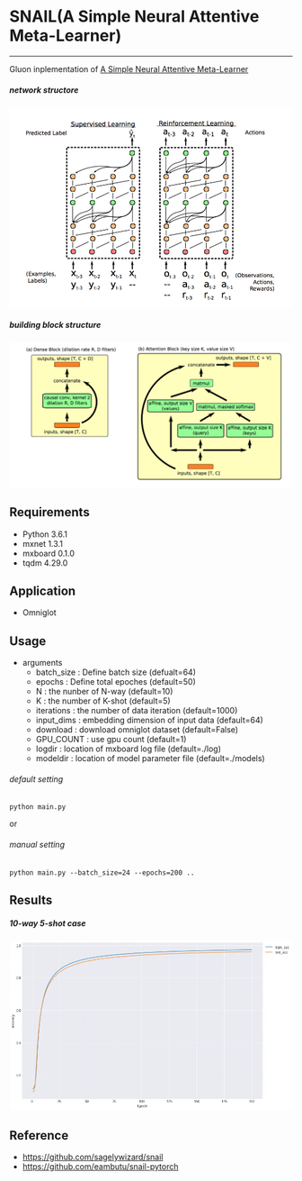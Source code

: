 <!---
  Licensed to the Apache Software Foundation (ASF) under one
  or more contributor license agreements.  See the NOTICE file
  distributed with this work for additional information
  regarding copyright ownership.  The ASF licenses this file
  to you under the Apache License, Version 2.0 (the
  "License"); you may not use this file except in compliance
  with the License.  You may obtain a copy of the License at

    http://www.apache.org/licenses/LICENSE-2.0

  Unless required by applicable law or agreed to in writing,
  software distributed under the License is distributed on an
  "AS IS" BASIS, WITHOUT WARRANTIES OR CONDITIONS OF ANY
  KIND, either express or implied.  See the License for the
  specific language governing permissions and limitations
  under the License.
--->

# SNAIL(A Simple Neural Attentive Meta-Learner)

---

Gluon inplementation of [A Simple Neural Attentive Meta-Learner](https://openreview.net/pdf?id=B1DmUzWAW)

##### network structore
![net_structure](assets/net_structure.png)

##### building block structure
![block_structure](assets/blocks.png)

## Requirements
- Python 3.6.1
- mxnet 1.3.1
- mxboard 0.1.0
- tqdm 4.29.0


## Application
-  Omniglot

## Usage

- arguments
  - batch_size : Define batch size (defualt=64)
  - epochs : Define total epoches (default=50)
  - N : the nunber of N-way (default=10)
  - K : the number of K-shot (default=5)
  - iterations : the number of data iteration (default=1000)
  - input_dims : embedding dimension of input data (default=64)
  - download : download omniglot dataset (default=False)
  - GPU_COUNT : use gpu count  (default=1)
  - logdir : location of mxboard log file (default=./log)
  - modeldir : location of model parameter file (default=./models)


###### default setting
```
python main.py
``` 
or

###### manual setting
```
python main.py --batch_size=24 --epochs=200 ..
```

## Results
##### 10-way 5-shot case
![perf_acc](assets/perf_acc.png)


## Reference
- https://github.com/sagelywizard/snail
- https://github.com/eambutu/snail-pytorch


